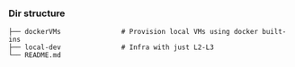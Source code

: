 ### Dir structure

    ├── dockerVMs               # Provision local VMs using docker built-ins
    ├── local-dev               # Infra with just L2-L3
    └── README.md